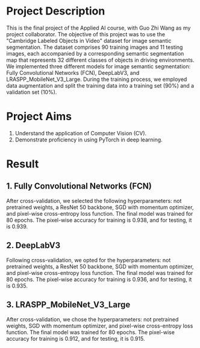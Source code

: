 # Project Description

This is the final project of the Applied AI course, with Guo Zhi Wang as my project collaborator. The objective of this project was to use the "Cambridge Labeled Objects in Video" dataset for image semantic segmentation. The dataset comprises 90 training images and 11 testing images, each accompanied by a corresponding semantic segmentation map that represents 32 different classes of objects in driving environments. We implemented three different models for image semantic segmentation: Fully Convolutional Networks (FCN), DeepLabV3, and LRASPP_MobileNet_V3_Large. During the training process, we employed data augmentation and split the training data into a training set (90%) and a validation set (10%).

# Project Aims

1. Understand the application of Computer Vision (CV).
2. Demonstrate proficiency in using PyTorch in deep learning.

# Result

## 1. Fully Convolutional Networks (FCN)

After cross-validation, we selected the following hyperparameters: not pretrained weights, a ResNet 50 backbone, SGD with momentum optimizer, and pixel-wise cross-entropy loss function. The final model was trained for 80 epochs. The pixel-wise accuracy for training is 0.938, and for testing, it is 0.939.

## 2. DeepLabV3

Following cross-validation, we opted for the hyperparameters: not pretrained weights, a ResNet 50 backbone, SGD with momentum optimizer, and pixel-wise cross-entropy loss function. The final model was trained for 80 epochs. The pixel-wise accuracy for training is 0.936, and for testing, it is 0.935.

## 3. LRASPP_MobileNet_V3_Large

After cross-validation, we chose the hyperparameters: not pretrained weights, SGD with momentum optimizer, and pixel-wise cross-entropy loss function. The final model was trained for 80 epochs. The pixel-wise accuracy for training is 0.912, and for testing, it is 0.915.
